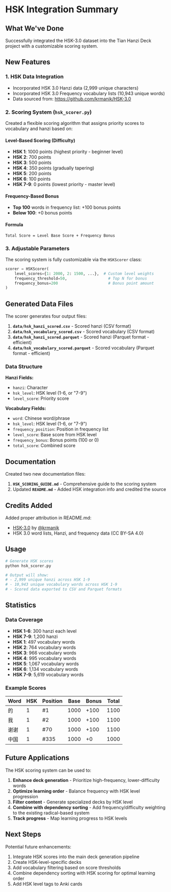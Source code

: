 # HSK Integration Summary

## What We've Done

Successfully integrated the HSK-3.0 dataset into the Tian Hanzi Deck project with a customizable scoring system.

## New Features

### 1. HSK Data Integration
- Incorporated HSK 3.0 Hanzi data (2,999 unique characters)
- Incorporated HSK 3.0 Frequency vocabulary lists (10,943 unique words)
- Data sourced from: https://github.com/krmanik/HSK-3.0

### 2. Scoring System (`hsk_scorer.py`)

Created a flexible scoring algorithm that assigns priority scores to vocabulary and hanzi based on:

#### Level-Based Scoring (Difficulty)
- **HSK 1**: 1000 points (highest priority - beginner level)
- **HSK 2**: 700 points
- **HSK 3**: 500 points
- **HSK 4**: 350 points (gradually tapering)
- **HSK 5**: 200 points
- **HSK 6**: 100 points
- **HSK 7-9**: 0 points (lowest priority - master level)

#### Frequency-Based Bonus
- **Top 100** words in frequency list: +100 bonus points
- **Below 100**: +0 bonus points

#### Formula
```
Total Score = Level Base Score + Frequency Bonus
```

### 3. Adjustable Parameters

The scoring system is fully customizable via the `HSKScorer` class:

```python
scorer = HSKScorer(
    level_scores={1: 2000, 2: 1500, ...},  # Custom level weights
    frequency_threshold=50,                  # Top N for bonus
    frequency_bonus=200                      # Bonus point amount
)
```

## Generated Data Files

The scorer generates four output files:

1. **`data/hsk_hanzi_scored.csv`** - Scored hanzi (CSV format)
2. **`data/hsk_vocabulary_scored.csv`** - Scored vocabulary (CSV format)
3. **`data/hsk_hanzi_scored.parquet`** - Scored hanzi (Parquet format - efficient)
4. **`data/hsk_vocabulary_scored.parquet`** - Scored vocabulary (Parquet format - efficient)

### Data Structure

**Hanzi Fields:**
- `hanzi`: Character
- `hsk_level`: HSK level (1-6, or "7-9")
- `level_score`: Priority score

**Vocabulary Fields:**
- `word`: Chinese word/phrase
- `hsk_level`: HSK level (1-6, or "7-9")
- `frequency_position`: Position in frequency list
- `level_score`: Base score from HSK level
- `frequency_bonus`: Bonus points (100 or 0)
- `total_score`: Combined score

## Documentation

Created two new documentation files:

1. **`HSK_SCORING_GUIDE.md`** - Comprehensive guide to the scoring system
2. Updated **`README.md`** - Added HSK integration info and credited the source

## Credits Added

Added proper attribution in README.md:
- [HSK-3.0](https://github.com/krmanik/HSK-3.0) by [@krmanik](https://github.com/krmanik)
- HSK 3.0 word lists, Hanzi, and frequency data (CC BY-SA 4.0)

## Usage

```bash
# Generate HSK scores
python hsk_scorer.py

# Output will show:
# - 2,999 unique hanzi across HSK 1-9
# - 10,943 unique vocabulary words across HSK 1-9
# - Scored data exported to CSV and Parquet formats
```

## Statistics

### Data Coverage
- **HSK 1-6**: 300 hanzi each level
- **HSK 7-9**: 1,200 hanzi
- **HSK 1**: 497 vocabulary words
- **HSK 2**: 764 vocabulary words
- **HSK 3**: 966 vocabulary words
- **HSK 4**: 995 vocabulary words
- **HSK 5**: 1,067 vocabulary words
- **HSK 6**: 1,134 vocabulary words
- **HSK 7-9**: 5,619 vocabulary words

### Example Scores

| Word | HSK | Position | Base | Bonus | Total |
|------|-----|----------|------|-------|-------|
| 的   | 1   | #1       | 1000 | +100  | 1100  |
| 我   | 1   | #2       | 1000 | +100  | 1100  |
| 谢谢 | 1   | #70      | 1000 | +100  | 1100  |
| 中国 | 1   | #335     | 1000 | +0    | 1000  |

## Future Applications

The HSK scoring system can be used to:

1. **Enhance deck generation** - Prioritize high-frequency, lower-difficulty words
2. **Optimize learning order** - Balance frequency with HSK level progression
3. **Filter content** - Generate specialized decks by HSK level
4. **Combine with dependency sorting** - Add frequency/difficulty weighting to the existing radical-based system
5. **Track progress** - Map learning progress to HSK levels

## Next Steps

Potential future enhancements:
1. Integrate HSK scores into the main deck generation pipeline
2. Create HSK-level-specific decks
3. Add vocabulary filtering based on score thresholds
4. Combine dependency sorting with HSK scoring for optimal learning order
5. Add HSK level tags to Anki cards
